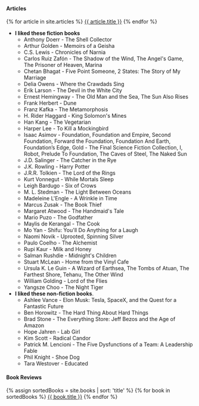 #### Articles
{% for article in site.articles %}
<a href="{{ article.url }}">{{ article.title }}</a>
{% endfor %}

* **I liked these fiction books**  
  * Anthony Doerr - The Shell Collector
  * Arthur Golden - Memoirs of a Geisha
  * C.S. Lewis - Chronicles of Narnia
  * Carlos Ruiz Zafón - The Shadow of the Wind, The Angel's Game, The Prisoner of Heaven, Marina  
  * Chetan Bhagat - Five Point Someone, 2 States: The Story of My Marriage
  * Delia Owens - Where the Crawdads Sing
  * Erik Larson - The Devil in the White City
  * Ernest Hemingway - The Old Man and the Sea, The Sun Also Rises
  * Frank Herbert - Dune  
  * Franz Kafka - The Metamorphosis
  * H. Rider Haggard - King Solomon's Mines
  * Han Kang - The Vegetarian
  * Harper Lee - To Kill a Mockingbird
  * Isaac Asimov - Foundation, Foundation and Empire, Second Foundation, Forward the Foundation, Foundation And Earth,  Foundation’s Edge, Gold - The Final Science Fiction Collection, I, Robot, Prelude To Foundation, The Caves of Steel, The Naked Sun  
  * J.D. Salinger - The Catcher in the Rye
  * J.K. Rowling - Harry Potter
  * J.R.R. Tolkien - The Lord of the Rings  
  * Kurt Vonnegut - While Mortals Sleep
  * Leigh Bardugo - Six of Crows
  * M. L. Stedman - The Light Between Oceans  
  * Madeleine L'Engle - A Wrinkle in Time
  * Marcus Zusak - The Book Thief  
  * Margaret Atwood - The Handmaid's Tale
  * Mario Puzo - The Godfather
  * Maylis de Kerangal - The Cook
  * Mo Yan - Shifu: You'll Do Anything for a Laugh
  * Naomi Novik -  Uprooted, Spinning Silver 
  * Paulo Coelho - The Alchemist
  * Rupi Kaur - Milk and Honey
  * Salman Rushdie - Midnight's Children
  * Stuart McLean - Home from the Vinyl Cafe
  * Ursula K. Le Guin - A Wizard of Earthsea, The Tombs of Atuan, The Farthest Shore, Tehanu, The Other Wind  
  * William Golding - Lord of the Flies
  * Yangsze Choo - The Night Tiger
* **I liked these non-fiction books**. 
  * Ashlee Vance - Elon Musk: Tesla, SpaceX, and the Quest for a Fantastic Future  
  * Ben Horowitz - The Hard Thing About Hard Things
  * Brad Stone - The Everything Store: Jeff Bezos and the Age of Amazon  
  * Hope Jahren - Lab Girl  
  * Kim Scott - Radical Candor  
  * Patrick M. Lencioni - The Five Dysfunctions of a Team: A Leadership Fable  
  * Phil Knight - Shoe Dog
  * Tara Westover - Educated  

#### Book Reviews
{% assign sortedBooks = site.books | sort: 'title' %}
{% for book in sortedBooks %}
<a href="{{ book.url }}">{{ book.title }}</a>
{% endfor %}
